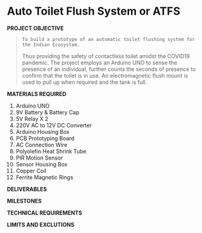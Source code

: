 # Auto Toilet Flush System or ATFS

**PROJECT OBJECTIVE**
>     To build a prototype of an automatic toilet flushing system for the Indian Ecosystem. 
> Thus providing the safety of contactless toilet amidst the COVID19
> pandemic. The project employs an Arduino UNO to sense the presence of an individual, further 
> counts the seconds of presence to confirm that the toilet is in use. An electromagnetic flush
> mount is used to pull up when required and the tank is full.

**MATERIALS REQUIRED**
1. Arduino UNO
2. 9V Battery & Battery Cap
3. 5V Relay X 2
4. 220V AC to 12V DC Converter
5. Arduino Housing Box
6. PCB Prototyping Board
7. AC Connection Wire
8. Polyolefin Heat Shrink Tube
9. PIR Motion Sensor
10. Sensor Housing Box
11. Copper Coil
12. Ferrite Magnetic Rings

**DELIVERABLES**

**MILESTONES**

**TECHNICAL REQUIREMENTS**

**LIMITS AND EXCLUTIONS**

